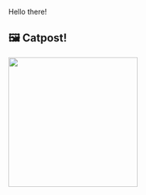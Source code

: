 Hello there!



## 🖼️ Catpost!

<sub>
    <img src="https://cdn2.thecatapi.com/images/vjJDjiXQQ.jpg" height="256">
</sub>

